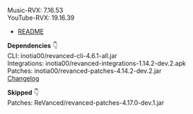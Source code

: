 Music-RVX: 7.16.53  
YouTube-RVX: 19.16.39  

- [README](https://github.com/rj1007/RV-Apps-for-Anantam/blob/main/README.md)  

**Dependencies** 👇  
CLI: inotia00/revanced-cli-4.6.1-all.jar  
Integrations: inotia00/revanced-integrations-1.14.2-dev.2.apk  
Patches: inotia00/revanced-patches-4.14.2-dev.2.jar  
[Changelog](https://github.com/inotia00/revanced-patches/releases/tag/v4.14.2-dev.2)  

**Skipped** 👇  
Patches: ReVanced/revanced-patches-4.17.0-dev.1.jar    
